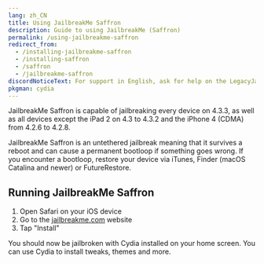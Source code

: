 ```yaml
---
lang: zh_CN
title: Using JailbreakMe Saffron
description: Guide to using JailbreakMe (Saffron)
permalink: /using-jailbreakme-saffron
redirect_from:
  - /installing-jailbreakme-saffron
  - /installing-saffron
  - /saffron
  - /jailbreakme-saffron
discordNoticeText: For support in English, ask for help on the LegacyJailbreak [Discord Server](http://discord.legacyjailbreak.com/).
pkgman: cydia
---
```


JailbreakMe Saffron is capable of jailbreaking every device on 4.3.3, as well as all devices except the iPad 2 on 4.3 to 4.3.2 and the iPhone 4 (CDMA) from 4.2.6 to 4.2.8.

JailbreakMe Saffron is an untethered jailbreak meaning that it survives a reboot and can cause a permanent bootloop if something goes wrong. If you encounter a bootloop, restore your device via iTunes, Finder (macOS Catalina and newer) or FutureRestore.

## Running JailbreakMe Saffron

1. Open Safari on your iOS device
1. Go to the [jailbreakme.com](https://jailbreakme.com) website
1. Tap "Install"

You should now be jailbroken with Cydia installed on your home screen. You can use Cydia to install <router-link to="/faq/#what-are-tweaks">tweaks</router-link>, themes and more.